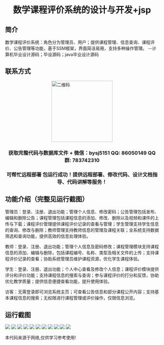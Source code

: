 <p><h1 align="center">数学课程评价系统的设计与开发+jsp</h1></p>

## 简介
数学课程评价系统：角色分为管理员、用户；提供课程管理、信息查询、课程评价、公告管理等功能，基于SSM框架，界面简洁易用，支持多种操作管理。    --计算机毕业设计源码；毕设源码；java毕业设计源码


## 联系方式
<img src="https://bs-1329754181.cos.ap-shanghai.myqcloud.com/wx.jpg" alt="二维码" style="display: block; margin: 0 auto;" width="200px">
<p><h3 align="center">获取完整代码与数据库文件 + 微信：bysj5151 QQ: 86050149 QQ群: 783742310</h3></p>
<p><h3 align="center">可帮忙远程部署 包运行成功！提供远程部署、修改代码、设计文档指导、代码讲解等服务！</h3></p>

## 功能介绍（完整见运行截图）
管理员：登录、注册、退出功能；管理个人信息、修改密码；公告管理包括发布、编辑和删除公告；课程管理包括课程信息的添加、修改、删除以及视频和课件的上传与下载；课程评价管理提供课程评价记录的查看与管理；学生管理支持学生信息的查询、修改与删除；教师管理支持教师信息的管理及课程关联；全系统支持数据筛选和查询功能，提供高效的信息处理体验。

教师：登录、注册、退出功能；管理个人信息及密码修改；课程管理模块支持课程信息的添加、编辑与删除，包括课程编号、名称、类型及相关文件的上传；支持课程评价记录的查看；协助系统管理员维护课程资源，优化学生课程体验。

学生：登录、注册、退出功能；个人中心查看及修改个人信息；课程评价模块提供评分和评价功能；支持课程信息的搜索与查询；参与课程评价的打分和反馈，协助优化教学质量；提供信息便捷查看功能，提升使用体验。

访客：无需登录即可浏览系统主页；可查看公告信息和部分课程公开内容；支持基本课程信息的搜索；无权限进行课程管理或评价操作，仅限信息浏览。


## 运行截图
![](https://bs-1329754181.cos.ap-shanghai.myqcloud.com/ssm/MathCourseEvaluationSystem/img/001.jpg)
![](https://bs-1329754181.cos.ap-shanghai.myqcloud.com/ssm/MathCourseEvaluationSystem/img/002.jpg)
![](https://bs-1329754181.cos.ap-shanghai.myqcloud.com/ssm/MathCourseEvaluationSystem/img/003.jpg)
![](https://bs-1329754181.cos.ap-shanghai.myqcloud.com/ssm/MathCourseEvaluationSystem/img/004.jpg)
![](https://bs-1329754181.cos.ap-shanghai.myqcloud.com/ssm/MathCourseEvaluationSystem/img/005.jpg)
![](https://bs-1329754181.cos.ap-shanghai.myqcloud.com/ssm/MathCourseEvaluationSystem/img/006.jpg)
![](https://bs-1329754181.cos.ap-shanghai.myqcloud.com/ssm/MathCourseEvaluationSystem/img/007.jpg)
![](https://bs-1329754181.cos.ap-shanghai.myqcloud.com/ssm/MathCourseEvaluationSystem/img/008.jpg)
![](https://bs-1329754181.cos.ap-shanghai.myqcloud.com/ssm/MathCourseEvaluationSystem/img/009.jpg)
![](https://bs-1329754181.cos.ap-shanghai.myqcloud.com/ssm/MathCourseEvaluationSystem/img/010.jpg)
![](https://bs-1329754181.cos.ap-shanghai.myqcloud.com/ssm/MathCourseEvaluationSystem/img/011.jpg)

<p>本代码来源于网络,仅供学习参考使用!</p>
